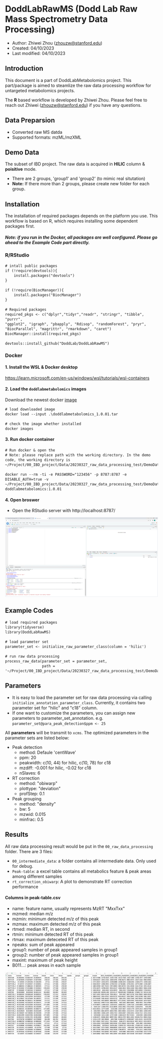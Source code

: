 # DoddLabRawMS (Dodd Lab Raw Mass Spectrometry Data Processing)
- Author: Zhiwei Zhou (zhouzw@stanford.edu)
- Created: 04/10/2023
- Last modified: 04/10/2023

## Introduction
This document is a part of DoddLabMetabolomics project. This part/package is aimed to steamlize the raw data processing workflow for untargeted metabolomics projects. 

The **R** based workflow is developed by Zhiwei Zhou. Please feel free to reach out Zhiwei (zhouzw@stanford.edu) if you have any questions.

## Data Preparsion
- Converted raw MS datda
- Supported formats: mzML/mzXML

## Demo Data
The subset of IBD project. The raw data is acquired in **HILIC** column & **poisitive** mode. 
- There are 2 groups, 'group1' and 'group2' (to mimic real situtation)
- **Note:** If there more than 2 groups, please create new folder for each group.


## Installation
The installation of required packages depends on the platform you use. This workflow is based on R, which requires installing some dependent packages first. 

##### Note: if you run in the Docker, all packages are well configured. Please go ahead to the Example Code part directly.

### R/RStudio
```
# intall public packages
if (!require(devtools)){
    install.packages("devtools")
}

if (!require(BiocManager)){
    install.packages("BiocManager")
}

# Required packages
required_pkgs <- c("dplyr","tidyr","readr", "stringr", "tibble", "purrr",
"ggplot2", "igraph", "pbapply", "Rdisop", "randomForest", "pryr", "BiocParallel", "magrittr", "rmarkdown", "caret")
BiocManager::install(required_pkgs)

devtools::install_github("DoddLab/DoddLabRawMS")
```

### Docker
#### 1. Install the WSL & Docker desktop
https://learn.microsoft.com/en-us/windows/wsl/tutorials/wsl-containers

#### 2. Load the `doddlabmetabolomics` images
Download the newest docker [image](https://drive.google.com/drive/folders/1EQmXRtd57-uywytf_J8d7GXtBfkO_rKX?usp=share_link) 
```
# load downloaded image
docker load --input .\doddlabmetabolomics_1.0.01.tar

# check the image whether installed
docker images
```

#### 3. Run docker container
```
# Run docker & open the 
# Note: please replace path with the working directory. In the demo code, the working directory is ~/Project/00_IBD_project/Data/20230327_raw_data_processing_test/DemoData

docker run --rm -ti -e PASSWORD="123456" -p 8787:8787 -e DISABLE_AUTH=true -v ~/Project/00_IBD_project/Data/20230327_raw_data_processing_test/DemoData:/home/rstudio/ doddlabmetabolomics:1.0.01
```

#### 4. Open broswer
- Open the RStudio server with http://localhost:8787/

![](https://raw.githubusercontent.com/JustinZZW/blogImg/main/202304101016826.png)


## Example Codes

```
# load required packages
library(tidyverse)
library(DoddLabRawMS)

# load parameter set
parameter_set <- initialize_raw_parameter_class(column = 'hilic')

# run raw data processing
process_raw_data(parameter_set = parameter_set, 
                 path = '~/Project/00_IBD_project/Data/20230327_raw_data_processing_test/DemoData/')
```


## Parameters
- It is easy to load the parameter set for raw data processing via calling `initialize_annotation_parameter_class`. Currently, it contains two parameter set for "hilic" and "c18" column. 
- If one want to customize the parameters, you can assign new parameters to parameter_set_annotation. e.g. `parameter_set@para_peak_detection$ppm <- 25`

All **parameters** will be transmit to `xcms`. The optimized parameters in the parameter sets are listed below:
- Peak detection
    - method: Defaule 'centWave'
    - ppm: 20
    - peakwidth: c(10, 44) for hilic, c(10, 78) for c18 
    - mzdiff: -0.001 for hilic, -0.02 for c18
    - nSlaves: 6
- RT correction
    - method: "obiwarp"
    - plottype: "deviation"
    - profStep: 0.1
- Peak grouping
    - method: "density"
    - bw: 5
    - mzwid: 0.015
    - minfrac: 0.5

 
## Results
All raw data processing result would be put in the `00_raw_data_processing` folder. There are 3 files:
- `00_intermediate_data`: a folder contains all intermediate data. Only used for debug.
- `Peak-table`: a excel table contains all metabolics feature & peak areas among different samples
- `rt_correction_obiwarp`: A plot to demonstrate RT correction performance

#### Columns in peak-table.csv
- name: feature name, usually represents MzRT "MxxTxx"
- mzmed: median m/z
- mzmin: minimum detected m/z of this peak
- mzmax: maximum detected m/z of this peak
- rtmed: median RT, in second
- rtmin: minimum detected RT of this peak
- rtmax: maximum deteceted RT of this peak
- npeaks: sum of peak appeared
- group1: number of peak appeared samples in group1
- group2: number of peak appeared samples in group1
- maxint: maximum of peak height
- B011...: peak areas in each sample

![](https://raw.githubusercontent.com/JustinZZW/blogImg/main/202304101240785.png)
